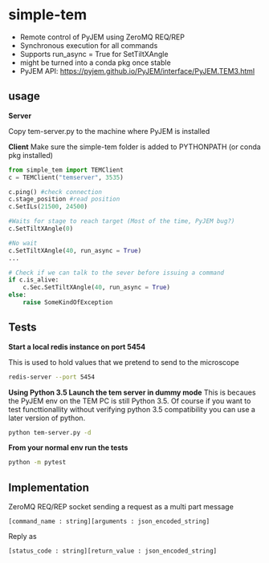 # simple-tem

- Remote control of PyJEM using ZeroMQ REQ/REP
- Synchronous execution for all commands 
- Supports run_async = True for SetTiltXAngle 
- might be turned into a conda pkg once stable
- PyJEM API: https://pyjem.github.io/PyJEM/interface/PyJEM.TEM3.html


## usage

**Server**

Copy tem-server.py to the machine where PyJEM is installed

**Client**
Make sure the simple-tem folder is added to PYTHONPATH (or conda pkg installed)

```python
from simple_tem import TEMClient
c = TEMClient("temserver", 3535)

c.ping() #check connection
c.stage_position #read position
c.SetILs(21500, 24500)

#Waits for stage to reach target (Most of the time, PyJEM bug?)
c.SetTiltXAngle(0) 

#No wait
c.SetTiltXAngle(40, run_async = True)
...

# Check if we can talk to the sever before issuing a command
if c.is_alive:
    c.Sec.SetTiltXAngle(40, run_async = True)
else:
    raise SomeKindOfException

```

## Tests

**Start a local redis instance on port 5454**

This is used to hold values that we pretend to send to the microscope

```bash
redis-server --port 5454
```

**Using Python 3.5 Launch the tem server in dummy mode**
This is becaues the PyJEM env on the TEM PC is still Python 3.5. Of course if you want to test functtionallity without verifying python 3.5 compatibility you can use a later version of python.

```bash
python tem-server.py -d
```

**From your normal env run the tests**
```bash
python -m pytest
```

## Implementation

ZeroMQ REQ/REP socket sending a request as a multi part message 
```
[command_name : string][arguments : json_encoded_string]
```

Reply as
```
[status_code : string][return_value : json_encoded_string]
```